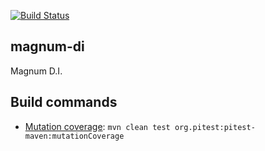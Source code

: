[![Build Status](https://secure.travis-ci.org/avh4/magnum-di.png?branch=master)](http://travis-ci.org/avh4/magnum-di)

## magnum-di

Magnum D.I.

## Build commands

* [Mutation coverage](http://pitest.org/): `mvn clean test org.pitest:pitest-maven:mutationCoverage`
